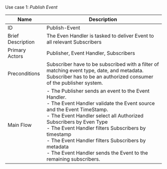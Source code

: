 Use case 1: *Publish Event*

| Name | Description |
| ---- | --------- |
| ID | Publish-Event |
| Brief Description | The Even Handler is tasked to deliver Event to all relevant Subscribers |
| Primary Actors | Publisher, Event Handler, Subscribers |
| Preconditions | Subscriber have to be subscribed with a filter of matching event type, date, and metadata. Subscriber has to be an authorized consumer of the publisher system. |
| Main Flow | - The Publisher sends an event to the Event Handler. <br/>- The Event Handler validate the Event source and the Event TimeStamp. <br/>- The Event Handler select all Authorized Subscribers by Even Type <br/>- The Event Handler filters Subscribers by timestamp <br/>- The Event Handler filters Subscribers by metadata <br/>- The Event Handler sends the Event to the remaining subscribers. |